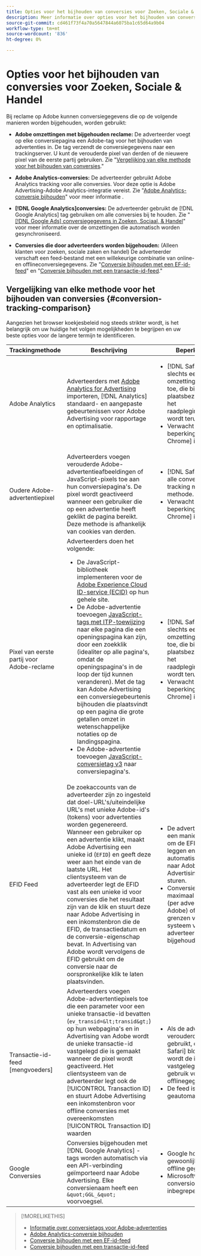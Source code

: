 ```yaml
---
title: Opties voor het bijhouden van conversies voor Zoeken, Sociale & Handel
description: Meer informatie over opties voor het bijhouden van conversies voor Zoeken, Sociale & Handel.
source-git-commit: cd461f73f4a70a5647844a6075ba1c65d64a9b04
workflow-type: tm+mt
source-wordcount: '836'
ht-degree: 0%

---
```


# Opties voor het bijhouden van conversies voor Zoeken, Sociale &amp; Handel

Bij reclame op Adobe kunnen conversiegegevens die op de volgende manieren worden bijgehouden, worden gebruikt:

* **Adobe omzettingen met bijgehouden reclame:** De adverteerder voegt op elke conversiepagina een Adobe-tag voor het bijhouden van advertenties in. De tag verzendt de conversiegegevens naar een trackingserver. U kunt de verouderde pixel van derden of de nieuwere pixel van de eerste partij gebruiken. Zie &quot;[Vergelijking van elke methode voor het bijhouden van conversies](#conversion-tracking-comparison).&quot;

* **Adobe Analytics-conversies:** De adverteerder gebruikt Adobe Analytics tracking voor alle conversies. Voor deze optie is Adobe Advertising-Adobe Analytics-integratie vereist. Zie &quot;[Adobe Analytics-conversie bijhouden](conversion-tracking-analytics.md)&quot; voor meer informatie .

* **[!DNL Google Analytics]conversies:** De adverteerder gebruikt de [!DNL Google Analytics] tag gebruiken om alle conversies bij te houden. Zie &quot;[[!DNL Google Ads] conversiegegevens in Zoeken, Sociaal, &amp; Handel](/help/search-social-commerce/campaign-management/introduction/google-conversion-data.md)&quot; voor meer informatie over de omzettingen die automatisch worden gesynchroniseerd.

* **Conversies die door adverteerders worden bijgehouden:** (Alleen klanten voor zoeken, sociale zaken en handel) De adverteerder verschaft een feed-bestand met een willekeurige combinatie van online- en offlineconversiegegevens. Zie &quot;[Conversie bijhouden met een EF-id-feed](feed-efid.md)&quot; en &quot;[Conversie bijhouden met een transactie-id-feed](feed-transaction-id.md).&quot;

## Vergelijking van elke methode voor het bijhouden van conversies {#conversion-tracking-comparison}

Aangezien het browser koekjesbeleid nog steeds strikter wordt, is het belangrijk om uw huidige het volgen mogelijkheden te begrijpen en uw beste opties voor de langere termijn te identificeren.

| Trackingmethode | Beschrijving | Beperkingen | Voordelen | Aanbevolen? |
|----|----|----|----|----|
| Adobe Analytics | Adverteerders met [Adobe Analytics for Advertising](https://experienceleague.adobe.com/docs/advertising/integrations/analytics/overview.html) importeren, [!DNL Analytics] standaard- en aangepaste gebeurtenissen voor Adobe Advertising voor rapportage en optimalisatie. | <ul><li>[!DNL Safari] staat slechts een 7-dagen omzettingsraadpleging toe, die bij herhaalde plaatsbezoeken tijdens het raadplegingsvenster wordt teruggesteld.</li><li> Verwacht vergelijkbare beperkingen in [!DNL Chrome] in 2024.</li></ul> | <ul><li>Naadloze integratie met [!DNL Analytics]</li> <li>Betaalde zoekgegevens bekijken in [!DNL Analytics] Analysis Workspace</li><li>Voordelen boven betaalde zoekopdracht</li></ul> | Ja |
| Oudere Adobe-advertentiepixel | Adverteerders voegen verouderde Adobe-advertentieafbeeldingen of JavaScript-pixels toe aan hun conversiepagina&#39;s. De pixel wordt geactiveerd wanneer een gebruiker die op een advertentie heeft geklikt de pagina bereikt. Deze methode is afhankelijk van cookies van derden. | <ul><li>[!DNL Safari] blokkeert alle conversie-tracking met deze methode.</li><li>Verwacht vergelijkbare beperkingen in [!DNL Chrome] in 2024.</li></ul> | De pixel is al geïmplementeerd. U moet echter [de extra ITP-toewijzingstag implementeren](itp-conversion-mapping-tag.md).<br><br>Aanbeveling: Schakel over naar de pixel van de eerste partij. | Nee |
| Pixel van eerste partij voor Adobe-reclame | Adverteerders doen het volgende: <ul><li>De JavaScript-bibliotheek implementeren voor de [Adobe Experience Cloud ID-service (ECID)](https://experienceleague.adobe.com/docs/id-service/using/intro/overview.html) op hun gehele site.</li><li>De Adobe-advertentie toevoegen [JavaScript-tags met ITP-toewijzing](itp-conversion-mapping-tag.md) naar elke pagina die een openingspagina kan zijn, door een zoekklik (idealiter op alle pagina&#39;s, omdat de openingspagina&#39;s in de loop der tijd kunnen veranderen). Met de tag kan Adobe Advertising een conversiegebeurtenis bijhouden die plaatsvindt op een pagina die grote getallen omzet in wetenschappelijke notaties op de landingspagina.</li><li>De Adobe-advertentie toevoegen [JavaScript-conversietag v3](format-conversion-tag-jsv3.md) naar conversiepagina&#39;s.</li></ul> | <ul><li>[!DNL Safari] staat slechts een 7-dagen omzettingsraadpleging toe, die bij herhaalde plaatsbezoeken tijdens het raadplegingsvenster wordt teruggesteld.</li><li>Verwacht vergelijkbare beperkingen in [!DNL Chrome] in 2022.</li></ul> | [!DNL Safari] houdt omzettingen tijdens de zeven-dagraadpleging bij. Omdat de terugzoekactie bij herhaalde plaatsbezoeken tijdens het terugzoekvenster wordt teruggesteld, beïnvloedt de beperking niet alle [!DNL Safari] gebruikers. | Nee |
| EFID Feed | De zoekaccounts van de adverteerder zijn zo ingesteld dat doel-URL&#39;s/uiteindelijke URL&#39;s met unieke Adobe-id&#39;s (tokens) voor advertenties worden gegenereerd. Wanneer een gebruiker op een advertentie klikt, maakt Adobe Advertising een unieke id (`EFID`) en geeft deze weer aan het einde van de laatste URL. Het clientsysteem van de adverteerder legt de EFID vast als een unieke id voor conversies die het resultaat zijn van de klik en stuurt deze naar Adobe Advertising in een inkomstenbron die de EFID, de transactiedatum en de conversie-eigenschap bevat. In Advertising van Adobe wordt vervolgens de EFID gebruikt om de conversie naar de oorspronkelijke klik te laten plaatsvinden. | <ul><li>De adverteerder moet een manier hebben om de EFID vast te leggen en automatische feeds naar Adobe Advertising per dag te sturen.</li><li>Conversies kunnen maximaal 180 dagen (per advertentie van Adobe) of binnen de grenzen van het systeem van de adverteerder worden bijgehouden.</li></ul> | <ul><li>Deze methode gebruikt conversiegegevens van de eerste partij, zodat deze niet worden beïnvloed door cookie-beperkingen van derden.</li><li>Online- en offline-conversies kunnen in één feed worden verzonden.</li><li>Er zijn geen codewijzigingen of -codes vereist voor de site.</li></ul> | Ja |
| Transactie-id-feed [mengvoeders] | Adverteerders voegen Adobe-advertentiepixels toe die een parameter voor een unieke transactie-id bevatten (`ev_transid=&lt;transid&gt;`) op hun webpagina&#39;s en in Advertising van Adobe wordt de unieke transactie-id vastgelegd die is gemaakt wanneer de pixel wordt geactiveerd. Het clientsysteem van de adverteerder legt ook de [!UICONTROL Transaction ID] en stuurt Adobe Advertising een inkomstenbron voor offline conversies met overeenkomsten [!UICONTROL Transaction ID] waarden | <ul><li>Als de adverteerder de verouderde pixel gebruikt, die [!DNL Safari] blokkeert, wordt de id niet vastgelegd voor gebruik voor offlinegegevens.</li><li>De feed is niet geautomatiseerd.</li></ul> | <ul><li>Als u de pixel van de eerste partij uitvoert, dan [!UICONTROL Transaction ID] is vastgelegd in [!DNL Safari].</li><li>Verschaft het bijhouden van offline/goedgekeurde conversiegebeurtenissen.</li></ul> | Nee |
| Google Conversies | Conversies bijgehouden met [!DNL Google Analytics] -tags worden automatisch via een API-verbinding geïmporteerd naar Adobe Advertising. Elke conversienaam heeft een `&quot;GGL_&quot;` voorvoegsel. | <ul><li>Google houdt gewoonlijk geen offline gegevens bij.</li><li>Microsoft® Advertising conversions zijn niet inbegrepen.</li></ul> | Google gebruikt automatisch leren om te extrapoleren &quot;[gemodelleerde omzettingen](https://support.google.com/google-ads/answer/10081327).&quot; | Nee |

<table style="table-layout:auto">

<!--
| Microsoft Advertising Conversions | Conversions tracked with Microsoft Advertising universal event tags (UET) are automatically imported to Adobe Advertising via an API connection. Each conversion name has a &quot;???&quot; prefix. | Microsoft Advertising typically doesn't track offline data. Google conversions aren't included. | ?? | No |
-->

>[!MORELIKETHIS]
>
>* [Informatie over conversietags voor Adobe-advertenties](/help/search-social-commerce/tracking/conversion-tracking-advertising.md)
>* [Adobe Analytics-conversie bijhouden](/help/search-social-commerce/tracking/conversion-tracking-analytics.md)
>* [Conversie bijhouden met een EF-id-feed](/help/search-social-commerce/tracking/feed-efid.md)
>* [Conversie bijhouden met een transactie-id-feed](/help/search-social-commerce/tracking/feed-transaction-id.md)

